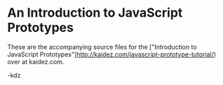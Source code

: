 # An Introduction to JavaScript Prototypes

These are the accompanying source files for the ["Introduction to JavaScript Prototypes"]http://kaidez.com/javascript-prototype-tutorial/) over at kaidez.com.

-kdz